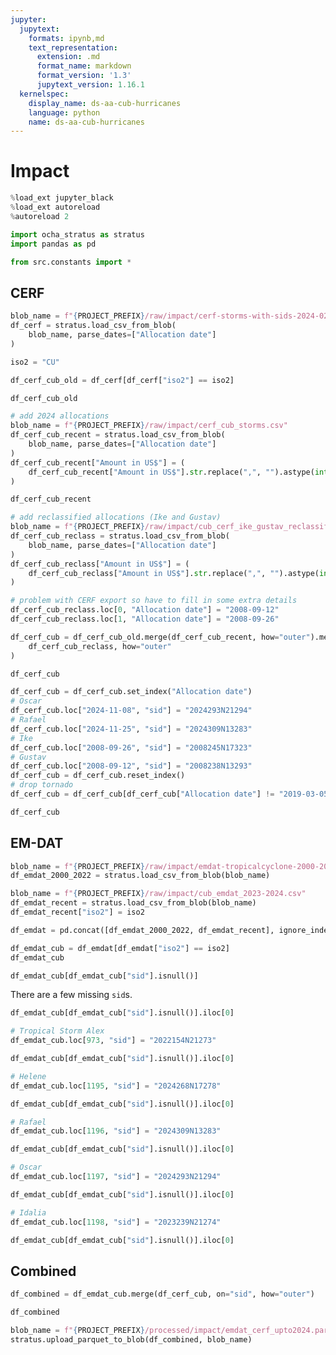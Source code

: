```yaml
---
jupyter:
  jupytext:
    formats: ipynb,md
    text_representation:
      extension: .md
      format_name: markdown
      format_version: '1.3'
      jupytext_version: 1.16.1
  kernelspec:
    display_name: ds-aa-cub-hurricanes
    language: python
    name: ds-aa-cub-hurricanes
---
```


# Impact

```python
%load_ext jupyter_black
%load_ext autoreload
%autoreload 2
```

```python
import ocha_stratus as stratus
import pandas as pd

from src.constants import *
```

## CERF

```python
blob_name = f"{PROJECT_PREFIX}/raw/impact/cerf-storms-with-sids-2024-02-27.csv"
df_cerf = stratus.load_csv_from_blob(
    blob_name, parse_dates=["Allocation date"]
)
```

```python
iso2 = "CU"
```

```python
df_cerf_cub_old = df_cerf[df_cerf["iso2"] == iso2]
```

```python
df_cerf_cub_old
```

```python
# add 2024 allocations
blob_name = f"{PROJECT_PREFIX}/raw/impact/cerf_cub_storms.csv"
df_cerf_cub_recent = stratus.load_csv_from_blob(
    blob_name, parse_dates=["Allocation date"]
)
df_cerf_cub_recent["Amount in US$"] = (
    df_cerf_cub_recent["Amount in US$"].str.replace(",", "").astype(int)
)
```

```python
df_cerf_cub_recent
```

```python
# add reclassified allocations (Ike and Gustav)
blob_name = f"{PROJECT_PREFIX}/raw/impact/cub_cerf_ike_gustav_reclassify.csv"
df_cerf_cub_reclass = stratus.load_csv_from_blob(
    blob_name, parse_dates=["Allocation date"]
)
df_cerf_cub_reclass["Amount in US$"] = (
    df_cerf_cub_reclass["Amount in US$"].str.replace(",", "").astype(int)
)
```

```python
# problem with CERF export so have to fill in some extra details
df_cerf_cub_reclass.loc[0, "Allocation date"] = "2008-09-12"
df_cerf_cub_reclass.loc[1, "Allocation date"] = "2008-09-26"
```

```python
df_cerf_cub = df_cerf_cub_old.merge(df_cerf_cub_recent, how="outer").merge(
    df_cerf_cub_reclass, how="outer"
)
```

```python
df_cerf_cub
```

```python
df_cerf_cub = df_cerf_cub.set_index("Allocation date")
# Oscar
df_cerf_cub.loc["2024-11-08", "sid"] = "2024293N21294"
# Rafael
df_cerf_cub.loc["2024-11-25", "sid"] = "2024309N13283"
# Ike
df_cerf_cub.loc["2008-09-26", "sid"] = "2008245N17323"
# Gustav
df_cerf_cub.loc["2008-09-12", "sid"] = "2008238N13293"
df_cerf_cub = df_cerf_cub.reset_index()
# drop tornado
df_cerf_cub = df_cerf_cub[df_cerf_cub["Allocation date"] != "2019-03-05"]
```

```python
df_cerf_cub
```

## EM-DAT

```python
blob_name = f"{PROJECT_PREFIX}/raw/impact/emdat-tropicalcyclone-2000-2022-processed-sids.csv"
df_emdat_2000_2022 = stratus.load_csv_from_blob(blob_name)
```

```python
blob_name = f"{PROJECT_PREFIX}/raw/impact/cub_emdat_2023-2024.csv"
df_emdat_recent = stratus.load_csv_from_blob(blob_name)
df_emdat_recent["iso2"] = iso2
```

```python
df_emdat = pd.concat([df_emdat_2000_2022, df_emdat_recent], ignore_index=True)
```

```python
df_emdat_cub = df_emdat[df_emdat["iso2"] == iso2]
df_emdat_cub
```

```python
df_emdat_cub[df_emdat_cub["sid"].isnull()]
```

There are a few missing `sid`s.

```python
df_emdat_cub[df_emdat_cub["sid"].isnull()].iloc[0]
```

```python
# Tropical Storm Alex
df_emdat_cub.loc[973, "sid"] = "2022154N21273"
```

```python
df_emdat_cub[df_emdat_cub["sid"].isnull()].iloc[0]
```

```python
# Helene
df_emdat_cub.loc[1195, "sid"] = "2024268N17278"
```

```python
df_emdat_cub[df_emdat_cub["sid"].isnull()].iloc[0]
```

```python
# Rafael
df_emdat_cub.loc[1196, "sid"] = "2024309N13283"
```

```python
df_emdat_cub[df_emdat_cub["sid"].isnull()].iloc[0]
```

```python
# Oscar
df_emdat_cub.loc[1197, "sid"] = "2024293N21294"
```

```python
df_emdat_cub[df_emdat_cub["sid"].isnull()].iloc[0]
```

```python
# Idalia
df_emdat_cub.loc[1198, "sid"] = "2023239N21274"
```

```python
df_emdat_cub[df_emdat_cub["sid"].isnull()].iloc[0]
```

## Combined

```python
df_combined = df_emdat_cub.merge(df_cerf_cub, on="sid", how="outer")
```

```python
df_combined
```

```python
blob_name = f"{PROJECT_PREFIX}/processed/impact/emdat_cerf_upto2024.parquet"
stratus.upload_parquet_to_blob(df_combined, blob_name)
```

```python

```

